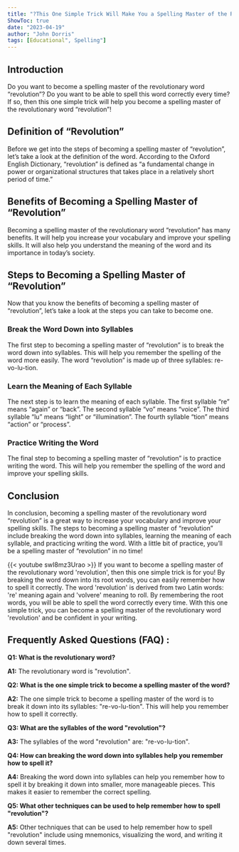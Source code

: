 ```yaml
---
title: "?This One Simple Trick Will Make You a Spelling Master of the Revolutionary Word 'Revolution'!"
ShowToc: true 
date: "2023-04-19"
author: "John Dorris" 
tags: [Educational", Spelling"]
---
```

## Introduction

Do you want to become a spelling master of the revolutionary word “revolution”? Do you want to be able to spell this word correctly every time? If so, then this one simple trick will help you become a spelling master of the revolutionary word “revolution”!

## Definition of “Revolution”

Before we get into the steps of becoming a spelling master of “revolution”, let’s take a look at the definition of the word. According to the Oxford English Dictionary, “revolution” is defined as “a fundamental change in power or organizational structures that takes place in a relatively short period of time.”

## Benefits of Becoming a Spelling Master of “Revolution”

Becoming a spelling master of the revolutionary word “revolution” has many benefits. It will help you increase your vocabulary and improve your spelling skills. It will also help you understand the meaning of the word and its importance in today’s society.

## Steps to Becoming a Spelling Master of “Revolution”

Now that you know the benefits of becoming a spelling master of “revolution”, let’s take a look at the steps you can take to become one.

### Break the Word Down into Syllables

The first step to becoming a spelling master of “revolution” is to break the word down into syllables. This will help you remember the spelling of the word more easily. The word “revolution” is made up of three syllables: re-vo-lu-tion.

### Learn the Meaning of Each Syllable

The next step is to learn the meaning of each syllable. The first syllable “re” means “again” or “back”. The second syllable “vo” means “voice”. The third syllable “lu” means “light” or “illumination”. The fourth syllable “tion” means “action” or “process”.

### Practice Writing the Word

The final step to becoming a spelling master of “revolution” is to practice writing the word. This will help you remember the spelling of the word and improve your spelling skills.

## Conclusion

In conclusion, becoming a spelling master of the revolutionary word “revolution” is a great way to increase your vocabulary and improve your spelling skills. The steps to becoming a spelling master of “revolution” include breaking the word down into syllables, learning the meaning of each syllable, and practicing writing the word. With a little bit of practice, you’ll be a spelling master of “revolution” in no time!

{{< youtube swI8mz3Urao >}} 
If you want to become a spelling master of the revolutionary word 'revolution', then this one simple trick is for you! By breaking the word down into its root words, you can easily remember how to spell it correctly. The word 'revolution' is derived from two Latin words: 're' meaning again and 'volvere' meaning to roll. By remembering the root words, you will be able to spell the word correctly every time. With this one simple trick, you can become a spelling master of the revolutionary word 'revolution' and be confident in your writing.

## Frequently Asked Questions (FAQ) :
**Q1: What is the revolutionary word?**

**A1:** The revolutionary word is "revolution".

**Q2: What is the one simple trick to become a spelling master of the word?**

**A2:** The one simple trick to become a spelling master of the word is to break it down into its syllables: "re-vo-lu-tion". This will help you remember how to spell it correctly.

**Q3: What are the syllables of the word "revolution"?**

**A3:** The syllables of the word "revolution" are: "re-vo-lu-tion".

**Q4: How can breaking the word down into syllables help you remember how to spell it?**

**A4:** Breaking the word down into syllables can help you remember how to spell it by breaking it down into smaller, more manageable pieces. This makes it easier to remember the correct spelling.

**Q5: What other techniques can be used to help remember how to spell "revolution"?**

**A5:** Other techniques that can be used to help remember how to spell "revolution" include using mnemonics, visualizing the word, and writing it down several times.





